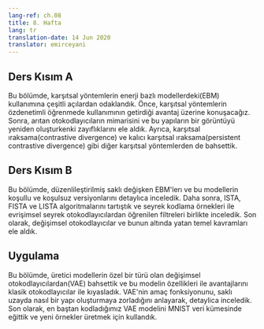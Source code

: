 ```yaml
---
lang-ref: ch.08
title: 8. Hafta
lang: tr
translation-date: 14 Jun 2020
translator: emirceyani
---
```


## Ders Kısım A

Bu bölümde, karşıtsal yöntemlerin enerji bazlı modellerdeki(EBM) kullanımına çeşitli açılardan odaklandık.
Önce, karşıtsal yöntemlerin özdenetimli öğrenmede kullanımının getirdiği avantaj üzerine konuşacağız.
Sonra, arıtan otokodlayıcıların mimarisini ve bu yapıların bir görüntüyü yeniden oluşturkenki zayıflıklarını ele aldık.
Ayrıca, karşıtsal ıraksama(contrastive divergence) ve kalıcı karşıtsal ıraksama(persistent contrastive divergence) gibi diğer karşıtsal yöntemlerden de bahsettik.

## Ders Kısım B

Bu bölümde, düzenlileştirilmiş saklı değişken EBM'lerı ve bu modellerin koşullu ve koşulsuz versiyonlarını detaylıca inceledik. Daha sonra, ISTA, FISTA ve LISTA algoritmalarını tartıştık ve seyrek kodlama örnekleri ile evrişimsel seyrek otokodlayıcılardan öğrenilen filtreleri birlikte inceledik. Son olarak, değişimsel otokodlayıcılar ve bunun altında yatan temel kavramları ele aldık. 

## Uygulama

Bu bölümde, üretici modellerin özel bir türü olan değişimsel otokodlayıcılardan(VAE) bahsettik ve bu modelin özellikleri ile avantajlarını klasik otokodlayıcılar ile kıyasladık.
VAE'nin amaç fonksiyonunu, saklı uzayda nasıl bir yapı oluşturmaya zorladığını anlayarak, detaylica inceledik. 
Son olarak, en baştan kodladığımız VAE modelini MNIST veri kümesinde eğittik ve yeni örnekler üretmek için kullandık. 
